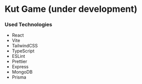 # Kut Game (under development)

### Used Technologies
- React
- Vite
- TailwindCSS
- TypeScript
- ESLint
- Prettier
- Express
- MongoDB
- Prisma

